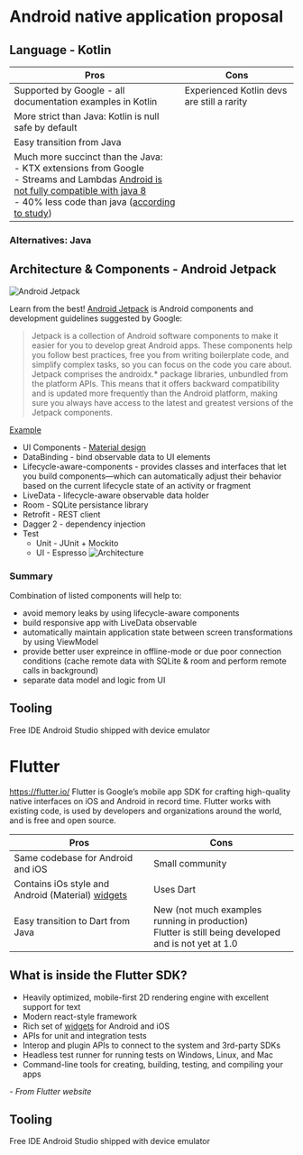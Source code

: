 # Android native application proposal

## Language  - Kotlin
Pros | Cons
------------ | -------------
Supported by Google - all documentation examples in Kotlin | Experienced Kotlin devs are still a rarity
More strict than Java: Kotlin is null safe by default | 
Easy transition from Java | 
Much more succinct than the Java:<br>  - KTX extensions from Google <br>  - Streams and Lambdas [Android is not fully compatible  with java 8](https://developer.android.com/studio/write/java8-support) <br> - 40% less code than java ([according to study](https://arxiv.org/pdf/1808.00025.pdf)) | 

### Alternatives: Java


## Architecture & Components - Android Jetpack

![Android Jetpack](http://tim4dev.com/wp-content/uploads/2018/05/Screen-Shot-2018-05-05-at-11.49.30-AMimage1.png)

Learn from the best! [Android Jetpack](https://developer.android.com/jetpack/) is Android components and development guidelines suggested by Google: 
> Jetpack is a collection of Android software components to make it easier for you to develop great Android apps. These components help you  follow best practices, free you from writing boilerplate code, and simplify complex tasks, so you can focus on the code you care about.
> Jetpack comprises the androidx.* package libraries, unbundled from the platform APIs. This means that it offers backward compatibility   and is updated more frequently than the Android platform, making sure you always have access to the latest and greatest versions of the Jetpack components.

[Example](https://github.com/googlesamples/android-sunflower)

* UI Components - [Material design](https://material.io/develop/android/)
* DataBinding - bind observable data to UI elements
* Lifecycle-aware-components - provides classes and interfaces that let you build components—which can automatically adjust their behavior based on the current lifecycle state of an activity or fragment
* LiveData - lifecycle-aware observable data holder
* Room - SQLite persistance library
* Retrofit - REST client
* Dagger 2 - dependency injection
* Test
  * Unit - JUnit + Mockito
  * UI - Espresso
![Architecture](https://developer.android.com/topic/libraries/architecture/images/final-architecture.png)
### Summary
Combination of listed components will help to:
 * avoid memory leaks by using lifecycle-aware components
 * build responsive app with LiveData observable
 * automatically maintain application state between screen transformations by using ViewModel
 * provide better user expreince in offline-mode or due poor connection conditions (cache remote data with SQLite & room and perform remote calls in background)
 * separate data model and logic from UI


## Tooling
Free IDE Android Studio shipped with device emulator

# Flutter
https://flutter.io/
Flutter is Google’s mobile app SDK for crafting high-quality native interfaces on iOS and Android in record time. Flutter works with existing code, is used by developers and organizations around the world, and is free and open source.

Pros | Cons
------------ | -------------
Same codebase for Android and iOS | Small community
Contains iOs style and Android (Material) [widgets](https://flutter.io/widgets/) | Uses Dart
Easy transition to Dart from Java | New (not much examples running in production) <br> Flutter is still being developed and is not yet at 1.0

## What is inside the Flutter SDK?
 * Heavily optimized, mobile-first 2D rendering engine with excellent support for text
 * Modern react-style framework
 * Rich set of [widgets](https://flutter.io/widgets/) for Android and iOS
 * APIs for unit and integration tests
 * Interop and plugin APIs to connect to the system and 3rd-party SDKs
 * Headless test runner for running tests on Windows, Linux, and Mac
 * Command-line tools for creating, building, testing, and compiling your apps

*- From Flutter website*

## Tooling
Free IDE Android Studio shipped with device emulator
